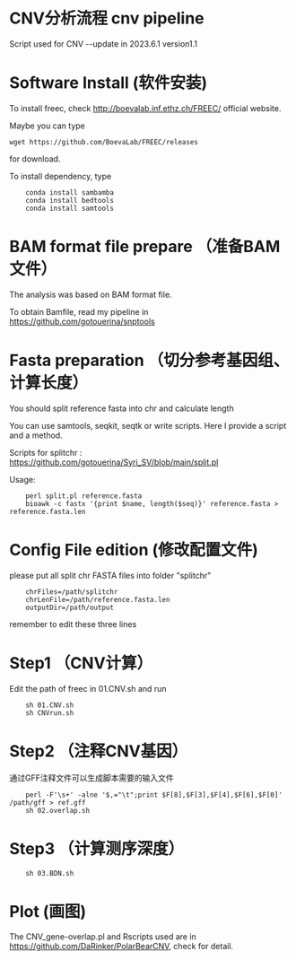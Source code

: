 # CNV分析流程 cnv pipeline

Script used for CNV --update in 2023.6.1 version1.1

#  Software Install (软件安装)

To install freec, check http://boevalab.inf.ethz.ch/FREEC/ official website.

Maybe you can type

    wget https://github.com/BoevaLab/FREEC/releases

for download.

To install dependency, type 

        conda install sambamba
        conda install bedtools
        conda install samtools

#   BAM format file prepare （准备BAM文件）

The analysis was based on BAM format file.

To obtain Bamfile, read my pipeline in https://github.com/gotouerina/snptools

#   Fasta preparation （切分参考基因组、计算长度）

You should split reference fasta into chr and calculate length

You can use samtools, seqkit, seqtk or write scripts. Here I provide a script and a method.

Scripts for splitchr : https://github.com/gotouerina/Syri_SV/blob/main/split.pl

Usage:

        perl split.pl reference.fasta
        bioawk -c fastx '{print $name, length($seq)}' reference.fasta > reference.fasta.len

#    Config File edition (修改配置文件)

please put all split chr FASTA files into folder "splitchr" 

        chrFiles=/path/splitchr
        chrLenFile=/path/reference.fasta.len
        outputDir=/path/output

remember to edit these three lines

#    Step1 （CNV计算）

Edit the path of freec in 01.CNV.sh and run

        sh 01.CNV.sh
        sh CNVrun.sh
#   Step2 （注释CNV基因）

通过GFF注释文件可以生成脚本需要的输入文件

        perl -F'\s+' -alne '$,="\t";print $F[8],$F[3],$F[4],$F[6],$F[0]' /path/gff > ref.gff
        sh 02.overlap.sh
        
#   Step3 （计算测序深度）

        sh 03.BDN.sh

#     Plot (画图)

The CNV_gene-overlap.pl and  Rscripts used are in https://github.com/DaRinker/PolarBearCNV, check for detail.

